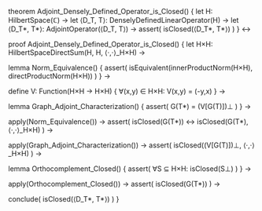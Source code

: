 theorem Adjoint_Densely_Defined_Operator_is_Closed() {
  let H: HilbertSpace(ℂ) →
  let ⟨D_T, T⟩: DenselyDefinedLinearOperator(H) →
  let ⟨D_T*, T*⟩: AdjointOperator(⟨D_T, T⟩) →
  assert(
    isClosed(⟨D_T*, T*⟩)
  )
} ↔

proof Adjoint_Densely_Defined_Operator_is_Closed() {
  let H×H: HilbertSpaceDirectSum(H, H, ⟨·,·⟩_H×H) →
  
  lemma Norm_Equivalence() {
    assert(
      isEquivalent(innerProductNorm(H×H), directProductNorm(H×H))
    )
  } →

  define V: Function(H×H → H×H) {
    ∀(x,y) ∈ H×H: V(x,y) = (-y,x)
  } →

  lemma Graph_Adjoint_Characterization() {
    assert(
      G(T*) = (V[G(T)])⊥
    )
  } →

  apply(Norm_Equivalence()) →
  assert(
    isClosed(G(T*)) ↔ isClosed(G(T*), ⟨·,·⟩_H×H)
  ) →

  apply(Graph_Adjoint_Characterization()) →
  assert(
    isClosed((V[G(T)])⊥, ⟨·,·⟩_H×H)
  ) →

  lemma Orthocomplement_Closed() {
    assert(
      ∀S ⊆ H×H: isClosed(S⊥)
    )
  } →

  apply(Orthocomplement_Closed()) →
  assert(
    isClosed(G(T*))
  ) →
  
  conclude(
    isClosed(⟨D_T*, T*⟩)
  )
}
